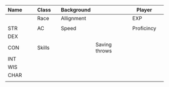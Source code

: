 
| Name |     |     | Class  |     | Background |               | Player     |     |
| ---- | --- | --- | ------ | --- | ---------- | ------------- | ---------- | --- |
|      |     |     | Race   |     | Allignment |               | EXP        |     |
|      |     |     |        |     |            |               |            |     |
| STR  |     |     | AC     |     | Speed      |               | Proficincy |     |
| DEX  |     |     |        |     |            |               |            |     |
| CON  |     |     | Skills |     |            | Saving throws |            |     |
| INT  |     |     |        |     |            |               |            |     |
| WIS  |     |     |        |     |            |               |            |     |
| CHAR |     |     |        |     |            |               |            |     |
|      |     |     |        |     |            |               |            |     |
